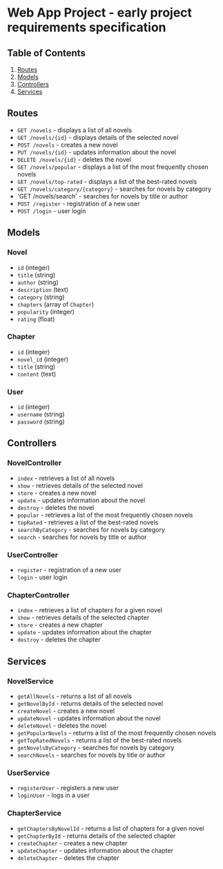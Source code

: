 # Web App Project - early project requirements specification

## Table of Contents
1. [Routes](#routes)
2. [Models](#models)
3. [Controllers](#controllers)
4. [Services](#services)

## Routes
- `GET /novels` - displays a list of all novels
- `GET /novels/{id}` - displays details of the selected novel
- `POST /novels` - creates a new novel
- `PUT /novels/{id}` - updates information about the novel
- `DELETE /novels/{id}` - deletes the novel
- `GET /novels/popular` - displays a list of the most frequently chosen novels
- `GET /novels/top-rated` - displays a list of the best-rated novels
- `GET /novels/category/{category}` - searches for novels by category
- 'GET /novels/search' - searches for novels by title or author
- `POST /register` - registration of a new user
- `POST /login` - user login

## Models

### Novel
- `id` (integer)
- `title` (string)
- `author` (string)
- `description` (text)
- `category` (string)
- `chapters` (array of `Chapter`)
- `popularity` (integer)
- `rating` (float)

### Chapter
- `id` (integer)
- `novel_id` (integer)
- `title` (string)
- `content` (text)

### User
- `id` (integer)
- `username` (string)
- `password` (string)

## Controllers

### NovelController
- `index` - retrieves a list of all novels
- `show` - retrieves details of the selected novel
- `store` - creates a new novel
- `update` - updates information about the novel
- `destroy` - deletes the novel
- `popular` - retrieves a list of the most frequently chosen novels
- `topRated` - retrieves a list of the best-rated novels
- `searchByCategory` - searches for novels by category
- `search` - searches for novels by title or author

### UserController
- `register` - registration of a new user
- `login` - user login

### ChapterController
- `index` - retrieves a list of chapters for a given novel
- `show` - retrieves details of the selected chapter
- `store` - creates a new chapter
- `update` - updates information about the chapter
- `destroy` - deletes the chapter

## Services

### NovelService
- `getAllNovels` - returns a list of all novels
- `getNovelById` - returns details of the selected novel
- `createNovel` - creates a new novel
- `updateNovel` - updates information about the novel
- `deleteNovel` - deletes the novel
- `getPopularNovels` - returns a list of the most frequently chosen novels
- `getTopRatedNovels` - returns a list of the best-rated novels
- `getNovelsByCategory` - searches for novels by category
- `searchNovels` - searches for novels by title or author

### UserService
- `registerUser` - registers a new user
- `loginUser` - logs in a user

### ChapterService
- `getChaptersByNovelId` - returns a list of chapters for a given novel
- `getChapterById` - returns details of the selected chapter
- `createChapter` - creates a new chapter
- `updateChapter` - updates information about the chapter
- `deleteChapter` - deletes the chapter